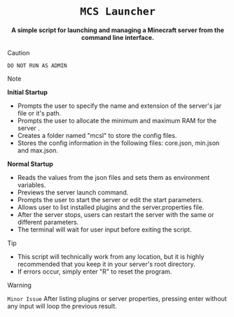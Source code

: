 <div align="center">
    
# `MCS Launcher`
#### A simple script for launching and managing a Minecraft server from the command line interface.
</div>

> [!CAUTION]
> `DO NOT RUN AS ADMIN`

> [!NOTE]
> **Initial Startup**
> - Prompts the user to specify the name and extension of the server's jar file or it's path.
> - Prompts the user to allocate the minimum and maximum RAM for the server .
> - Creates a folder named "mcsl" to store the config files.
> - Stores the config information in the following files: core.json, min.json and max.json.
> 
> **Normal Startup**
> - Reads the values from the json files and sets them as environment variables.
> - Previews the server launch command.
> - Prompts the user to start the server or edit the start parameters.
> - Allows user to list installed plugins and the server.properties file.
> - After the server stops, users can restart the server with the same or different parameters. 
> - The terminal will wait for user input before exiting the script.

> [!TIP]
> - This script will technically work from any location, but it is highly recommended that you keep it in your server's root directory.
> - If errors occur, simply enter "R" to reset the program.

> [!WARNING]
> `Minor Issue` After listing plugins or server properties, pressing enter without any input will loop the previous result.
